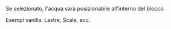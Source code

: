 Se selezionato, l'acqua sarà posizionabile all'interno del blocco.

Esempi vanilla: Lastre, Scale, ecc.
